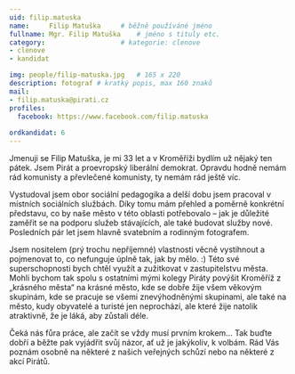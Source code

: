 ```yaml
---
uid: filip.matuska
name:     Filip Matuška  	# běžně používáné jméno
fullname: Mgr. Filip Matuška 	# jméno s tituly etc.
category:                   # kategorie: clenove
- clenove
- kandidat

img: people/filip-matuska.jpg   # 165 x 220
description: fotograf # kratký popis, max 160 znaků
mail:
- filip.matuska@pirati.cz
profiles:
  facebook: https://www.facebook.com/filip.matuska
 
ordkandidat: 6
---
```


Jmenuji se Filip Matuška, je mi 33 let a v Kroměříži bydlím už nějaký ten pátek. Jsem Pirát a proevropský liberální demokrat. Opravdu hodně nemám rád komunisty a převlečené komunisty, ty nemám rád ještě víc.

Vystudoval jsem obor sociální pedagogika a delší dobu jsem pracoval v místních sociálních službách. Díky tomu mám přehled a poměrně konkrétní představu, co by naše město v této oblasti potřebovalo – jak je důležité zaměřit se na podporu služeb stávajících, ale také budovat služby nové. Posledních pár let jsem hlavně svatebním a rodinným fotografem.

Jsem nositelem (prý trochu nepříjemné) vlastnosti věcně vystihnout a pojmenovat to, co nefunguje úplně tak, jak by mělo. :) Této své superschopnosti bych chtěl využít a zužitkovat v zastupitelstvu města. Mohli bychom tak spolu s ostatními mými kolegy Piráty povýšit Kroměříž z „krásného města“ na krásné město, kde se dobře žije všem věkovým skupinám, kde se pracuje se všemi znevýhodněnými skupinami, ale také na město, kudy obyvatelé a turisté jen neprochází, ale které žije natolik atraktivně, že je láká, aby zůstali déle.

Čeká nás fůra práce, ale začít se vždy musí prvním krokem… Tak buďte dobří a běžte pak vyjádřit svůj názor, ať už je jakýkoliv, k volbám. Rád Vás poznám osobně na některé z našich veřejných schůzí nebo na některé z akcí Pirátů.

